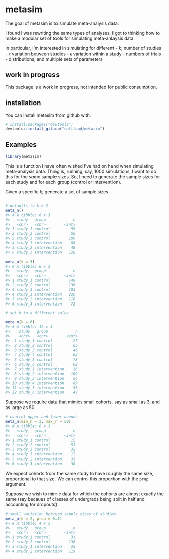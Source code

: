 
<!-- README.md is generated from README.Rmd. Please edit that file -->
metasim
=======

The goal of metasim is to simulate meta-analysis data.

I found I was rewriting the same types of analyses. I got to thinking how to make a modular set of tools for simulating meta-anlaysis data.

In particular, I'm interested in simulating for different - *k*, number of studies - *τ* variation between studies - *ϵ* variation within a study - numbers of trials - distributions, and multiple sets of parameters

work in progress
----------------

This package is a work in progress, not intended for public consumption.

installation
------------

You can install metasim from github with:

``` r
# install.packages("devtools")
devtools::install_github("softloud/metasim")
```

Examples
--------

``` r
library(metasim)
```

This is a function I have often wished I've had on hand when simulating meta-analysis data. Thing is, running, say, 1000 simulations, I want to do this for the *same* sample sizes. So, I need to generate the sample sizes for each study and for each group (control or intervention).

Given a specific *k*, generate a set of sample sizes.

``` r

# defaults to k = 3
meta_n()
#> # A tibble: 6 x 3
#>   study   group            n
#>   <chr>   <chr>        <int>
#> 1 study_1 control         59
#> 2 study_2 control         50
#> 3 study_3 control        106
#> 4 study_1 intervention    88
#> 5 study_2 intervention    48
#> 6 study_3 intervention   128

meta_n(k = 3)
#> # A tibble: 6 x 3
#>   study   group            n
#>   <chr>   <chr>        <int>
#> 1 study_1 control        149
#> 2 study_2 control        130
#> 3 study_3 control        105
#> 4 study_1 intervention   220
#> 5 study_2 intervention   118
#> 6 study_3 intervention    72

# set k to a different value

meta_n(k = 6) 
#> # A tibble: 12 x 3
#>    study   group            n
#>    <chr>   <chr>        <int>
#>  1 study_1 control         27
#>  2 study_2 control         65
#>  3 study_3 control         46
#>  4 study_4 control         63
#>  5 study_5 control         73
#>  6 study_6 control         62
#>  7 study_1 intervention    16
#>  8 study_2 intervention   109
#>  9 study_3 intervention    54
#> 10 study_4 intervention    89
#> 11 study_5 intervention    55
#> 12 study_6 intervention    49
```

Suppose we require data that mimics small cohorts, say as small as 3, and as large as 50.

``` r
# control upper and lower bounds
meta_n(min_n = 3, max_n = 50)
#> # A tibble: 6 x 3
#>   study   group            n
#>   <chr>   <chr>        <int>
#> 1 study_1 control         15
#> 2 study_2 control         51
#> 3 study_3 control         32
#> 4 study_1 intervention    12
#> 5 study_2 intervention    31
#> 6 study_3 intervention    30
```

We expect cohorts from the same study to have roughly the same size, proportional to that size. We can control this proportion with the `prop` argument.

Suppose we wish to mimic data for which the cohorts are almost exactly the same (say becaues of classes of undergrads being split in half and accounting for dropouts).

``` r
# small variation between sample sizes of studies
meta_n(k = 2, prop = 0.1)
#> # A tibble: 4 x 3
#>   study   group            n
#>   <chr>   <chr>        <int>
#> 1 study_1 control         31
#> 2 study_2 control        138
#> 3 study_1 intervention    25
#> 4 study_2 intervention   119
```
